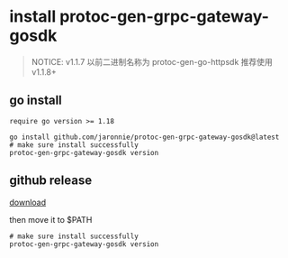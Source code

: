 # install protoc-gen-grpc-gateway-gosdk

> NOTICE:
> v1.1.7 以前二进制名称为 protoc-gen-go-httpsdk
> 推荐使用 v1.1.8+

## go install

`require go version >= 1.18`

```shell
go install github.com/jaronnie/protoc-gen-grpc-gateway-gosdk@latest
# make sure install successfully
protoc-gen-grpc-gateway-gosdk version
```

## github release

[download](https://github.com/jaronnie/protoc-gen-grpc-gateway-gosdk/releases/latest)

then move it to $PATH

```shell
# make sure install successfully
protoc-gen-grpc-gateway-gosdk version
```

